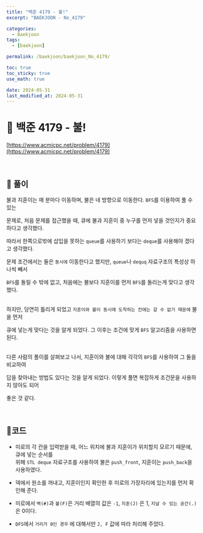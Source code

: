 ```yaml
---
title: "백준 4179 - 불!"
excerpt: "BAEKJOON - No_4179"

categories:
  - Baekjoon
tags:
  - [baekjoon]

permalink: /baekjoon/baekjoon_No_4179/

toc: true
toc_sticky: true
use_math: true

date: 2024-05-31
last_modified_at: 2024-05-31
---
```


# 🔐 백준 4179 - 불!

[https://www.acmicpc.net/problem/4179](https://www.acmicpc.net/problem/4179)

<br>

## 🔑 풀이

불과 지훈이는 매 분마다 이동하며, 불은 네 방향으로 이동한다. `BFS`를 이용하여 풀 수 있는 <br>

문제로, 처음 문제를 접근했을 때, 큐에 불과 지훈이 중 누구를 먼저 넣을 것인지가 중요하다고 생각했다. <br>

따라서 한쪽으로밖에 삽입을 못하는 `queue`를 사용하기 보다는 `deque`를 사용해야 겠다고 생각했다. <br>

문제 조건에서는 둘은 `동시에` 이동한다고 했지만, `queue`나 `dequq` 자료구조의 특성상 하나씩 빼서 <br>

`BFS`를 돌릴 수 밖에 없고, 처음에는 불보다 지훈이를 먼저 `BFS`를 돌리는게 맞다고 생각했다. <br><br>

하지만, 당연히 틀리게 되었고 `지훈이와 불이 동시에 도착하는 칸에는 갈 수 없기 때문에` 불을 먼저 <br>

큐에 넣는게 맞다는 것을 알게 되었다. 그 이후는 조건에 맞게 `BFS` 알고리즘을 사용하면 된다. <br><br>

다른 사람의 풀이를 살펴보고 나서, 지훈이와 불에 대해 각각의 `BFS`를 사용하여 그 둘을 비교하여 <br>

답을 찾아내는 방법도 있다는 것을 알게 되었다. 이렇게 풀면 복잡하게 조건문을 사용하지 않아도 되어 <br>

좋은 것 같다.

<br>

## 🧩코드

- 미로의 각 칸을 입력받을 때, 어느 위치에 불과 지훈이가 위치할지 모르기 때문에, 큐에 넣는 순서를 <br>
  위해 `STL deque` 자료구조를 사용하여 불은 `push_front`, 지훈이는 `push_back`을 사용하였다.

- 덱에서 원소를 꺼내고, 지훈이인지 확인한 후 미로의 가장자리에 있는지를 먼저 확인해 준다.

- 미로에서 `벽(#)`과 `불(F)`은 거리 배열의 값은 `-1`, `지훈(J)` 은 1, `지날 수 있는 공간(.)`은 0이다.

- `DFS`에서 `거리가 0인 경우` 에 대해서만 `J, F` 값에 따라 처리해 주었다.

<br>

<script src="https://gist.github.com/jinwoojwa/ffde388bdafe96c3e0fd138eae5b7c8f.js"></script>
